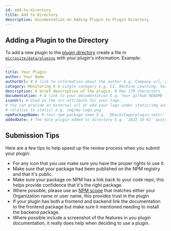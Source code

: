 ```yaml
---
id: add-to-directory
title: Add to Directory
description: Documentation on Adding Plugin to Plugin Directory
---
```


## Adding a Plugin to the Directory

To add a new plugin to the [plugin directory](https://backstage.io/plugins)
create a file in
[`microsite/data/plugins`](https://github.com/backstage/backstage/tree/master/microsite/data/plugins)
with your plugin's information. Example:

```yaml
---
title: Your Plugin
author: Your Name
authorUrl: # A link to information about the author E.g. Company url, github user profile, etc
category: Monitoring # A single category e.g. CI, Machine Learning, Services, Monitoring
description: A brief description of the plugin. # Max 170 characters
documentation: # A link to your documentation E.g. Your github README
iconUrl: # Used as the src attribute for your logo.
# You can provide an external url or add your logo under static/img and provide a path
# relative to static/ e.g. img/my-logo.png
npmPackageName: # Your npm package name E.g. '@backstage/plugin-<etc>' quotes are required
addedDate: # The date plugin added to directory E.g. '2022-10-01' quotes are required
```

## Submission Tips

Here are a few tips to help speed up the review process when you submit your plugin:

- For any icon that you use make sure you have the proper rights to use it.
- Make sure that your package had been published on the NPM registry and that it's public.
- Make sure your package on NPM has a link back to your code repo, this helps provide confidence that it's the right package.
- Where possible, please use an [NPM scope](https://docs.npmjs.com/about-scopes) that matches either your Organization name or user name, this provides trust in the plugin
- If your plugin has both a frontend and backend link the documentation to the frontend package but make sure it mentioned needing to install the backend package.
- Where possible include a screenshot of the features in you plugin documentation, it really does help when deciding to use a plugin.
